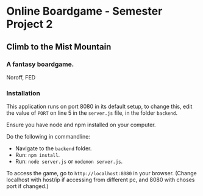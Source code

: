 # Online Boardgame - Semester Project 2

## Climb to the Mist Mountain
### A fantasy boardgame.

Noroff, FED

### Installation

This application runs on port 8080 in its default setup, to change this, edit the value of `PORT` on line 5 in the `server.js` file, in the folder `backend`.

Ensure you have node and npm installed on your computer.

Do the following in commandline:
- Navigate to the `backend` folder.
- Run: `npm install`.
- Run: `node server.js` or `nodemon server.js`.

To access the game, go to `http://localhost:8080` in your browser. (Change localhost with host/ip if accessing from different pc, and 8080 with choses port if changed.)
